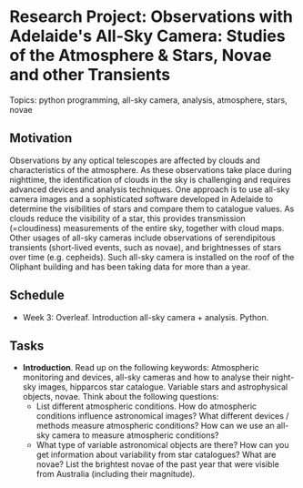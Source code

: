 # Research Project: Observations with Adelaide's All-Sky Camera: Studies of the Atmosphere & Stars, Novae and other Transients

Topics: python programming, all-sky camera, analysis, atmosphere, stars, novae

## Motivation

Observations by any optical telescopes are affected by clouds and characteristics of the atmosphere. As these observations take place during nighttime, the identification of clouds in the sky is challenging and requires advanced devices and analysis techniques. One approach is to use all-sky camera images and a sophisticated software developed in Adelaide to determine the visibilities of stars and compare them to catalogue values. As clouds reduce the visibility of a star, this provides transmission (=cloudiness) measurements of the entire sky, together with cloud maps. Other usages of all-sky cameras include observations of serendipitous transients (short-lived events, such as novae), and brightnesses of stars over time (e.g. cepheids). Such all-sky camera is installed on the roof of the Oliphant building and has been taking data for more than a year.  

## Schedule
* Week 3: Overleaf. Introduction all-sky camera + analysis. Python.


## Tasks

* **Introduction**. Read up on the following keywords: Atmospheric monitoring and devices, all-sky cameras and how to analyse their night-sky images, hipparcos star catalogue. Variable stars and astrophysical objects, novae. 
Think about the following questions: 
    - List different atmospheric conditions. How do atmospheric conditions influence astronomical images? What different devices / methods measure atmospheric conditions? How can we use an all-sky camera to measure atmospheric conditions?
    - What type of variable astronomical objects are there? How can you get information about variability from star catalogues? What are novae? List the brightest novae of the past year that were visible from Australia (including their magnitude).
